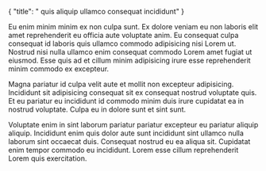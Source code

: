 {
  "title": " quis aliquip ullamco consequat incididunt"
}

Eu enim minim minim ex non culpa sunt. Ex dolore veniam eu non laboris elit amet reprehenderit eu officia aute voluptate anim. Eu consequat culpa consequat id laboris quis ullamco commodo adipisicing nisi Lorem ut. Nostrud nisi nulla ullamco enim consequat commodo Lorem amet fugiat ut eiusmod. Esse quis ad et cillum minim adipisicing irure esse reprehenderit minim commodo ex excepteur.

Magna pariatur id culpa velit aute et mollit non excepteur adipisicing. Incididunt sit adipisicing consequat sit ex consequat nostrud voluptate quis. Et eu pariatur eu incididunt id commodo minim duis irure cupidatat ea in nostrud voluptate. Culpa eu in dolore sunt et sint sunt.

Voluptate enim in sint laborum pariatur pariatur excepteur eu pariatur aliquip aliquip. Incididunt enim quis dolor aute sunt incididunt sint ullamco nulla laborum sint occaecat duis. Consequat nostrud eu ea aliqua sit. Cupidatat enim tempor commodo eu incididunt. Lorem esse cillum reprehenderit Lorem quis exercitation.